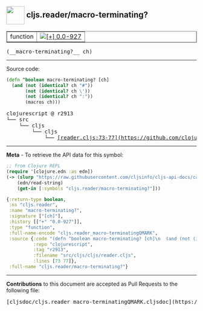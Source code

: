 ## <img width="48px" valign="middle" src="http://i.imgur.com/Hi20huC.png"> cljs.reader/macro-terminating?

 <table border="1">
<tr>

<td>function</td>
<td><a href="https://github.com/cljsinfo/cljs-api-docs/tree/0.0-927"><img valign="middle" alt="[+] 0.0-927" src="https://img.shields.io/badge/+-0.0--927-lightgrey.svg"></a> </td>
</tr>
</table>

 <samp>
(__macro-terminating?__ ch)<br>
</samp>

---





Source code:

```clj
(defn ^boolean macro-terminating? [ch]
  (and (not (identical? ch "#"))
       (not (identical? ch \'))
       (not (identical? ch ":"))
       (macros ch)))
```

 <pre>
clojurescript @ r2913
└── src
    └── cljs
        └── cljs
            └── <ins>[reader.cljs:73-77](https://github.com/clojure/clojurescript/blob/r2913/src/cljs/cljs/reader.cljs#L73-L77)</ins>
</pre>


---

__Meta__ - To retrieve the API data for this symbol:

```clj
;; from Clojure REPL
(require '[clojure.edn :as edn])
(-> (slurp "https://raw.githubusercontent.com/cljsinfo/cljs-api-docs/catalog/cljs-api.edn")
    (edn/read-string)
    (get-in [:symbols "cljs.reader/macro-terminating?"]))
```

```clj
{:return-type boolean,
 :ns "cljs.reader",
 :name "macro-terminating?",
 :signature ["[ch]"],
 :history [["+" "0.0-927"]],
 :type "function",
 :full-name-encode "cljs.reader_macro-terminatingQMARK",
 :source {:code "(defn ^boolean macro-terminating? [ch]\n  (and (not (identical? ch \"#\"))\n       (not (identical? ch \\'))\n       (not (identical? ch \":\"))\n       (macros ch)))",
          :repo "clojurescript",
          :tag "r2913",
          :filename "src/cljs/cljs/reader.cljs",
          :lines [73 77]},
 :full-name "cljs.reader/macro-terminating?"}

```

---

__Contributions__ to this document are accepted as Pull Requests to the following file:

 <pre>
[cljsdoc/cljs.reader_macro-terminatingQMARK.cljsdoc](https://github.com/cljsinfo/cljs-api-docs/blob/master/cljsdoc/cljs.reader_macro-terminatingQMARK.cljsdoc)
</pre>

